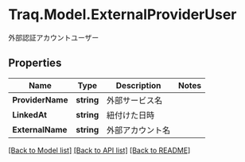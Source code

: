 # Traq.Model.ExternalProviderUser
外部認証アカウントユーザー

## Properties

Name | Type | Description | Notes
------------ | ------------- | ------------- | -------------
**ProviderName** | **string** | 外部サービス名 | 
**LinkedAt** | **string** | 紐付けた日時 | 
**ExternalName** | **string** | 外部アカウント名 | 

[[Back to Model list]](../../README.md#documentation-for-models) [[Back to API list]](../../README.md#documentation-for-api-endpoints) [[Back to README]](../../README.md)

